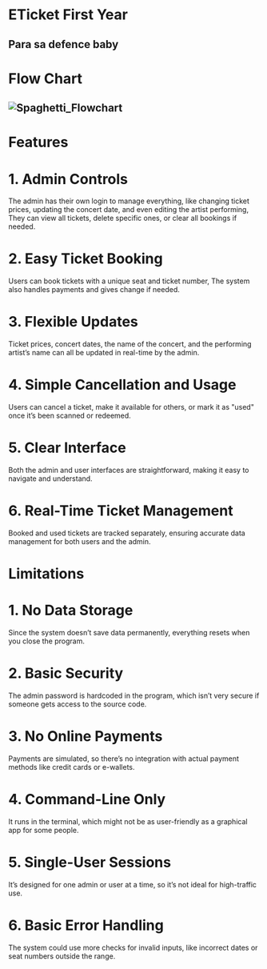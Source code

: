 # ETicket First Year
Para sa defence baby
------------------------------------------------------------------------------------------------------------------------------------------------------
# Flow Chart
![Spaghetti_Flowchart](https://github.com/user-attachments/assets/1a088718-b39c-4cdc-8619-9f4a06a668e7)
------------------------------------------------------------------------------------------------------------------------------------------------------
# Features 
                  
# 1. Admin Controls
The admin has their own login to manage everything, like changing ticket prices, updating the concert date, and even editing the artist performing,
They can view all tickets, delete specific ones, or clear all bookings if needed.

# 2. Easy Ticket Booking
Users can book tickets with a unique seat and ticket number, The system also handles payments and gives change if needed.

# 3. Flexible Updates
Ticket prices, concert dates, the name of the concert, and the performing artist’s name can all be updated in real-time by the admin.

# 4. Simple Cancellation and Usage
Users can cancel a ticket, make it available for others, or mark it as "used" once it’s been scanned or redeemed.

# 5. Clear Interface
Both the admin and user interfaces are straightforward, making it easy to navigate and understand.

# 6. Real-Time Ticket Management
Booked and used tickets are tracked separately, ensuring accurate data management for both users and the admin.

# Limitations

# 1. No Data Storage
Since the system doesn’t save data permanently, everything resets when you close the program.

# 2. Basic Security
The admin password is hardcoded in the program, which isn’t very secure if someone gets access to the source code.

# 3. No Online Payments
Payments are simulated, so there’s no integration with actual payment methods like credit cards or e-wallets.

# 4. Command-Line Only
It runs in the terminal, which might not be as user-friendly as a graphical app for some people.

# 5. Single-User Sessions
It’s designed for one admin or user at a time, so it’s not ideal for high-traffic use.

# 6. Basic Error Handling
The system could use more checks for invalid inputs, like incorrect dates or seat numbers outside the range.
